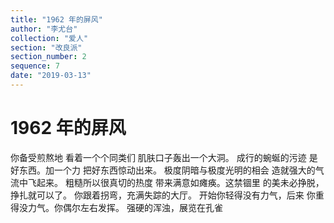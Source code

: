 ```yaml
---
title: "1962 年的屏风"
author: "李尤台"
collection: "爱人"
section: "改良派"
section_number: 2
sequence: 7
date: "2019-03-13"
---
```


# 1962 年的屏风

你备受煎熬地
看着一个个同类们
肌肤口子轰出一个大洞。
成行的蜿蜒的污迹
是好东西。加一个力
把好东西惊动出来。
极度阴暗与极度光明的相会
造就强大的气流中飞起来。
粗糙所以很真切的热度
带来满意如瘫痪。这禁锢里
的美未必挣脱，挣扎就可以了。
你跟着拐弯，充满失踪的大厅。
开始你轻得没有力气，后来
你重得没力气。你偶尔左右发挥。
强硬的浑浊，展览在孔雀
